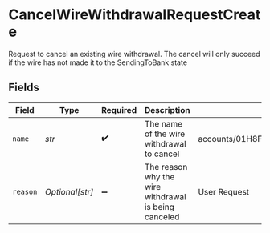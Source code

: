 # CancelWireWithdrawalRequestCreate

Request to cancel an existing wire withdrawal. The cancel will only succeed if the wire has not made it to the SendingToBank state


## Fields

| Field                                                              | Type                                                               | Required                                                           | Description                                                        | Example                                                            |
| ------------------------------------------------------------------ | ------------------------------------------------------------------ | ------------------------------------------------------------------ | ------------------------------------------------------------------ | ------------------------------------------------------------------ |
| `name`                                                             | *str*                                                              | :heavy_check_mark:                                                 | The name of the wire withdrawal to cancel                          | accounts/01H8FB90ZRRFWXB4XC2JPJ1D4Y/wireWithdrawals/20230817000319 |
| `reason`                                                           | *Optional[str]*                                                    | :heavy_minus_sign:                                                 | The reason why the wire withdrawal is being canceled               | User Request                                                       |